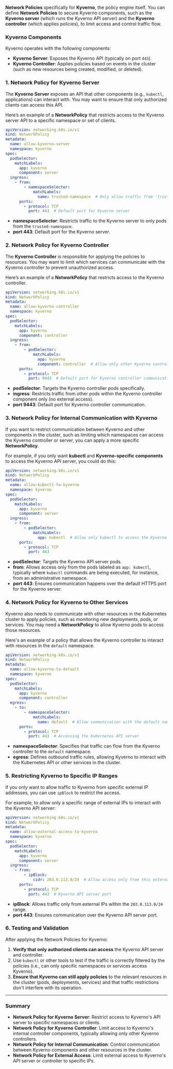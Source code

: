 **Network Policies** specifically for **Kyverno**, the policy engine itself. You can define **Network Policies** to secure Kyverno components, such as the **Kyverno server** (which runs the Kyverno API server) and the **Kyverno controller** (which applies policies), to limit access and control traffic flow.

### Kyverno Components

Kyverno operates with the following components:
- **Kyverno Server**: Exposes the Kyverno API (typically on port `443`).
- **Kyverno Controller**: Applies policies based on events in the cluster (such as new resources being created, modified, or deleted).

### 1. **Network Policy for Kyverno Server**
The **Kyverno Server** exposes an API that other components (e.g., `kubectl`, applications) can interact with. You may want to ensure that only authorized clients can access this API.

Here’s an example of a **NetworkPolicy** that restricts access to the Kyverno server API to a specific namespace or set of clients.

```yaml
apiVersion: networking.k8s.io/v1
kind: NetworkPolicy
metadata:
  name: allow-kyverno-server
  namespace: kyverno
spec:
  podSelector:
    matchLabels:
      app: kyverno
      component: server
  ingress:
    - from:
        - namespaceSelector:
            matchLabels:
              name: trusted-namespace  # Only allow traffic from 'trusted-namespace'
      ports:
        - protocol: TCP
          port: 443  # Default port for Kyverno server
```

- **namespaceSelector**: Restricts traffic to the Kyverno server to only pods from the `trusted-namespace`.
- **port 443**: Default port for the Kyverno server.

### 2. **Network Policy for Kyverno Controller**
The **Kyverno Controller** is responsible for applying the policies to resources. You may want to limit which services can communicate with the Kyverno controller to prevent unauthorized access.

Here’s an example of a **NetworkPolicy** that restricts access to the Kyverno controller.

```yaml
apiVersion: networking.k8s.io/v1
kind: NetworkPolicy
metadata:
  name: allow-kyverno-controller
  namespace: kyverno
spec:
  podSelector:
    matchLabels:
      app: kyverno
      component: controller
  ingress:
    - from:
        - podSelector:
            matchLabels:
              app: kyverno
              component: controller  # Allow only other Kyverno controller pods to communicate
      ports:
        - protocol: TCP
          port: 9443  # Default port for Kyverno controller communication
```

- **podSelector**: Targets the Kyverno controller pods specifically.
- **ingress**: Restricts traffic from other pods within the Kyverno controller component only (no external access).
- **port 9443**: Default port for Kyverno controller communication.

### 3. **Network Policy for Internal Communication with Kyverno**
If you want to restrict communication between Kyverno and other components in the cluster, such as limiting which namespaces can access the Kyverno controller or server, you can apply a more specific **NetworkPolicy**.

For example, if you only want **kubectl** and **Kyverno-specific components** to access the Kyverno API server, you could do this:

```yaml
apiVersion: networking.k8s.io/v1
kind: NetworkPolicy
metadata:
  name: allow-kubectl-to-kyverno
  namespace: kyverno
spec:
  podSelector:
    matchLabels:
      app: kyverno
      component: server
  ingress:
    - from:
        - podSelector:
            matchLabels:
              app: kubectl  # Allow only kubectl to access the Kyverno server
      ports:
        - protocol: TCP
          port: 443
```

- **podSelector**: Targets the Kyverno API server pods.
- **from**: Allows access only from the pods labeled as `app: kubectl`, typically where `kubectl` commands are being executed, for instance, from an administrative namespace.
- **port 443**: Ensures communication happens over the default HTTPS port for the Kyverno server.

### 4. **Network Policy for Kyverno to Other Services**
Kyverno also needs to communicate with other resources in the Kubernetes cluster to apply policies, such as monitoring new deployments, pods, or services. You may need a **NetworkPolicy** to allow Kyverno pods to access those resources.

Here's an example of a policy that allows the Kyverno controller to interact with resources in the `default` namespace.

```yaml
apiVersion: networking.k8s.io/v1
kind: NetworkPolicy
metadata:
  name: allow-kyverno-to-default
  namespace: kyverno
spec:
  podSelector:
    matchLabels:
      app: kyverno
      component: controller
  egress:
    - to:
        - namespaceSelector:
            matchLabels:
              name: default  # Allow communication with the default namespace
      ports:
        - protocol: TCP
          port: 443  # Accessing the Kubernetes API server
```

- **namespaceSelector**: Specifies that traffic can flow from the Kyverno controller to the `default` namespace.
- **egress**: Defines outbound traffic rules, allowing Kyverno to interact with the Kubernetes API or other services in the cluster.

### 5. **Restricting Kyverno to Specific IP Ranges**
If you only want to allow traffic to Kyverno from specific external IP addresses, you can use `ipBlock` to restrict the access.

For example, to allow only a specific range of external IPs to interact with the Kyverno API server:

```yaml
apiVersion: networking.k8s.io/v1
kind: NetworkPolicy
metadata:
  name: allow-external-access-to-kyverno
  namespace: kyverno
spec:
  podSelector:
    matchLabels:
      app: kyverno
      component: server
  ingress:
    - from:
        - ipBlock:
            cidr: 203.0.113.0/24  # Allow access only from this external IP range
      ports:
        - protocol: TCP
          port: 443  # Kyverno API server port
```

- **ipBlock**: Allows traffic only from external IPs within the `203.0.113.0/24` range.
- **port 443**: Ensures communication over the Kyverno API server port.

### 6. **Testing and Validation**
After applying the Network Policies for Kyverno:
1. **Verify that only authorized clients can access** the Kyverno API server and controller.
2. Use `kubectl` or other tools to test if the traffic is correctly filtered by the policies (i.e., can only specific namespaces or services access Kyverno).
3. **Ensure that Kyverno can still apply policies** to the relevant resources in the cluster (pods, deployments, services) and that traffic restrictions don't interfere with its operation.

---

### Summary
- **Network Policy for Kyverno Server**: Restrict access to Kyverno's API server to specific namespaces or clients.
- **Network Policy for Kyverno Controller**: Limit access to Kyverno's internal controller components, typically allowing only other Kyverno controllers.
- **Network Policy for Internal Communication**: Control communication between Kyverno components and other resources in the cluster.
- **Network Policy for External Access**: Limit external access to Kyverno's API server or controller to specific IPs.
  